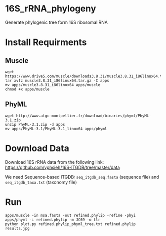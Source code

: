 # 16S_rRNA_phylogeny
Generate phylogenic tree form 16S ribosomal RNA

# Install Requirments

## Muscle
```
wget https://www.drive5.com/muscle/downloads3.8.31/muscle3.8.31_i86linux64.tar.gz
tar xvfz muscle3.8.31_i86linux64.tar.gz -C apps
mv apps/muscle3.8.31_i86linux64 apps/muscle
chmod +x apps/muscle
```

## PhyML
```
wget http://www.atgc-montpellier.fr/download/binaries/phyml/PhyML-3.1.zip
unzip PhyML-3.1.zip -d apps
mv apps/PhyML-3.1/PhyML-3.1_linux64 apps/phyml
```

# Download Data
Download 16S rRNA data from the following link:
https://github.com/yphsieh/16S-ITGDB/tree/master/data

We need Sequence-based ITGDB: ```seq_itgdb_seq.fasta``` (sequence file) and ```seq_itgdb_taxa.txt``` (taxonomy file)

# Run
```apps/muscle -in toy.fasta -out msa.fasta
apps/muscle -in msa.fasta -out refined.phylip -refine -phyi
apps/phyml -i refined.phylip -m JC69 -o tlr
python plot.py refined.phylip_phyml_tree.txt refined.phylip results.jpg
```
